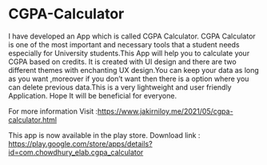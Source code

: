 # CGPA-Calculator

I have developed an App which is called CGPA Calculator.
CGPA Calculator is one of the most important and necessary tools that a student needs especially for University students.This App will help you to calculate your CGPA based on credits. It is created with UI design and there are two different themes with enchanting UX design.You can keep your data as long as you want ,moreover if you don’t want then there is a option where you can delete previous data.This is a very lightweight and user friendly Application. Hope It will be beneficial for everyone.

For more information Visit :https://www.jakirniloy.me/2021/05/cgpa-calculator.html

This app is now available in the play store.
Download link :
https://play.google.com/store/apps/details?id=com.chowdhury_elab.cgpa_calculator
